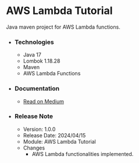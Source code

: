 # AWS Lambda Tutorial
Java maven project for AWS Lambda functions.

* ### Technologies
  * Java 17
  * Lombok 1.18.28
  * Maven
  * AWS Lambda Functions
  
* ### Documentation
  * [Read on Medium](https://sachithariyathilaka.medium.com/aws-lambda-429b72c102a4)

* ### Release Note

    * Version: 1.0.0
    * Release Date: 2024/04/15
    * Module: AWS Lambda Tutorial
    * Changes
        * AWS Lambda functionalities implemented.
